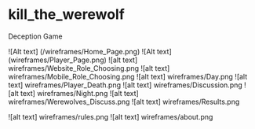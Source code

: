 # kill_the_werewolf
Deception Game

![Alt text] (/wireframes/Home_Page.png)
![Alt text] (wireframes/Player_Page.png)
![alt text] wireframes/Website_Role_Choosing.png
![alt text] wireframes/Mobile_Role_Choosing.png
![alt text] wireframes/Day.png
![alt text] wireframes/Player_Death.png
![alt text] wireframes/Discussion.png
![alt text] wireframes/Night.png
![alt text] wireframes/Werewolves_Discuss.png
![alt text] wireframes/Results.png

![alt text] wireframes/rules.png
![alt text] wireframes/about.png
